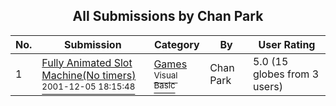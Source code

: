 ﻿<div align="center">

## All Submissions by Chan Park

</div>

No.  | Submission | Category | By   | User Rating
---- | ---------- | -------- | ---- | -----------
1 | [Fully Animated Slot Machine\(No timers\)<br /><sup>2001-12-05 18:15:48</sup>](https://github.com/Planet-Source-Code/chan-park-fully-animated-slot-machine-no-timers__1-29496) | [Games<br /><sup>Visual Basic</sup>](../ByCategory/games__1-38.md) | Chan Park | 5.0 (15 globes from 3 users)

